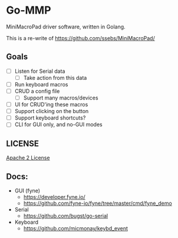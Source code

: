 # Go-MMP
MiniMacroPad driver software, written in Golang. 

This is a re-write of https://github.com/ssebs/MiniMacroPad/

## Goals
- [ ] Listen for Serial data
  - [ ] Take action from this data
- [ ] Run keyboard macros
- [ ] CRUD a config file
  - [ ] Support many macros/devices
- [ ] UI for CRUD'ing these macros
- [ ] Support clicking on the button
- [ ] Support keyboard shortcuts?
- [ ] CLI for GUI only, and no-GUI modes

## LICENSE
[Apache 2 License](./LICENSE)

## Docs:
- GUI (fyne)
  - https://developer.fyne.io/
  - https://github.com/fyne-io/fyne/tree/master/cmd/fyne_demo
- Serial
  - https://github.com/bugst/go-serial
- Keyboard
  - https://github.com/micmonay/keybd_event

